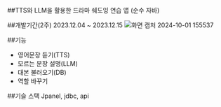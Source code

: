 ##TTS와 LLM을 활용한 드라마 쉐도잉 연습 앱 (순수 자바)

##개발기간(2주) 2023.12.04 ~ 2023.12.15
![화면 캡처 2024-10-01 155537](https://github.com/user-attachments/assets/19c229be-702a-4511-b723-b2c48f3b91b3)

##기능
- 영어문장 듣기(TTS)
- 모르는 문장 설명(LLM)
- 대본 불러오기(DB)
- 역할 바꾸기

##기슬 스택
Jpanel, jdbc, api
